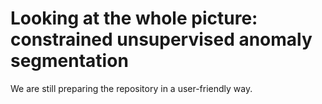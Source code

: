 # Looking at the whole picture: constrained unsupervised anomaly segmentation
We are still preparing the repository in a user-friendly way.
